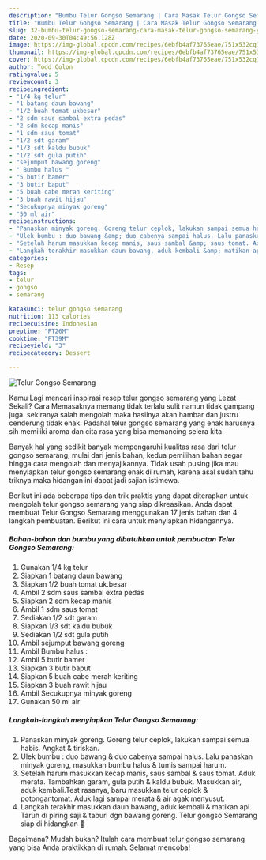```yaml
---
description: "Bumbu Telur Gongso Semarang | Cara Masak Telur Gongso Semarang Yang Menggugah Selera"
title: "Bumbu Telur Gongso Semarang | Cara Masak Telur Gongso Semarang Yang Menggugah Selera"
slug: 32-bumbu-telur-gongso-semarang-cara-masak-telur-gongso-semarang-yang-menggugah-selera
date: 2020-09-30T04:49:56.128Z
image: https://img-global.cpcdn.com/recipes/6ebfb4af73765eae/751x532cq70/telur-gongso-semarang-foto-resep-utama.jpg
thumbnail: https://img-global.cpcdn.com/recipes/6ebfb4af73765eae/751x532cq70/telur-gongso-semarang-foto-resep-utama.jpg
cover: https://img-global.cpcdn.com/recipes/6ebfb4af73765eae/751x532cq70/telur-gongso-semarang-foto-resep-utama.jpg
author: Todd Colon
ratingvalue: 5
reviewcount: 3
recipeingredient:
- "1/4 kg telur"
- "1 batang daun bawang"
- "1/2 buah tomat ukbesar"
- "2 sdm saus sambal extra pedas"
- "2 sdm kecap manis"
- "1 sdm saus tomat"
- "1/2 sdt garam"
- "1/3 sdt kaldu bubuk"
- "1/2 sdt gula putih"
- "sejumput bawang goreng"
- " Bumbu halus "
- "5 butir bamer"
- "3 butir baput"
- "5 buah cabe merah keriting"
- "3 buah rawit hijau"
- "Secukupnya minyak goreng"
- "50 ml air"
recipeinstructions:
- "Panaskan minyak goreng. Goreng telur ceplok, lakukan sampai semua habis. Angkat &amp; tiriskan."
- "Ulek bumbu : duo bawang &amp; duo cabenya sampai halus. Lalu panaskan minyak goreng, masukkan bumbu halus &amp; tumis sampai harum."
- "Setelah harum masukkan kecap manis, saus sambal &amp; saus tomat. Aduk merata. Tambahkan garam, gula putih &amp; kaldu bubuk. Masukkan air, aduk kembali.Test rasanya, baru masukkan telur ceplok &amp; potongantomat. Aduk lagi sampai merata &amp; air agak menyusut."
- "Langkah terakhir masukkan daun bawang, aduk kembali &amp; matikan api. Taruh di piring saji &amp; taburi dgn bawang goreng. Telur gongso Semarang siap di hidangkan 🍛"
categories:
- Resep
tags:
- telur
- gongso
- semarang

katakunci: telur gongso semarang 
nutrition: 113 calories
recipecuisine: Indonesian
preptime: "PT26M"
cooktime: "PT39M"
recipeyield: "3"
recipecategory: Dessert

---
```



![Telur Gongso Semarang](https://img-global.cpcdn.com/recipes/6ebfb4af73765eae/751x532cq70/telur-gongso-semarang-foto-resep-utama.jpg)

Kamu Lagi mencari inspirasi resep telur gongso semarang yang Lezat Sekali? Cara Memasaknya memang tidak terlalu sulit namun tidak gampang juga. sekiranya salah mengolah maka hasilnya akan hambar dan justru cenderung tidak enak. Padahal telur gongso semarang yang enak harusnya sih memiliki aroma dan cita rasa yang bisa memancing selera kita.



Banyak hal yang sedikit banyak mempengaruhi kualitas rasa dari telur gongso semarang, mulai dari jenis bahan, kedua pemilihan bahan segar hingga cara mengolah dan menyajikannya. Tidak usah pusing jika mau menyiapkan telur gongso semarang enak di rumah, karena asal sudah tahu triknya maka hidangan ini dapat jadi sajian istimewa.


Berikut ini ada beberapa tips dan trik praktis yang dapat diterapkan untuk mengolah telur gongso semarang yang siap dikreasikan. Anda dapat membuat Telur Gongso Semarang menggunakan 17 jenis bahan dan 4 langkah pembuatan. Berikut ini cara untuk menyiapkan hidangannya.

<!--inarticleads1-->

##### Bahan-bahan dan bumbu yang dibutuhkan untuk pembuatan Telur Gongso Semarang:

1. Gunakan 1/4 kg telur
1. Siapkan 1 batang daun bawang
1. Siapkan 1/2 buah tomat uk.besar
1. Ambil 2 sdm saus sambal extra pedas
1. Siapkan 2 sdm kecap manis
1. Ambil 1 sdm saus tomat
1. Sediakan 1/2 sdt garam
1. Siapkan 1/3 sdt kaldu bubuk
1. Sediakan 1/2 sdt gula putih
1. Ambil sejumput bawang goreng
1. Ambil  Bumbu halus :
1. Ambil 5 butir bamer
1. Siapkan 3 butir baput
1. Siapkan 5 buah cabe merah keriting
1. Siapkan 3 buah rawit hijau
1. Ambil Secukupnya minyak goreng
1. Gunakan 50 ml air




<!--inarticleads2-->

##### Langkah-langkah menyiapkan Telur Gongso Semarang:

1. Panaskan minyak goreng. Goreng telur ceplok, lakukan sampai semua habis. Angkat &amp; tiriskan.
1. Ulek bumbu : duo bawang &amp; duo cabenya sampai halus. Lalu panaskan minyak goreng, masukkan bumbu halus &amp; tumis sampai harum.
1. Setelah harum masukkan kecap manis, saus sambal &amp; saus tomat. Aduk merata. Tambahkan garam, gula putih &amp; kaldu bubuk. Masukkan air, aduk kembali.Test rasanya, baru masukkan telur ceplok &amp; potongantomat. Aduk lagi sampai merata &amp; air agak menyusut.
1. Langkah terakhir masukkan daun bawang, aduk kembali &amp; matikan api. Taruh di piring saji &amp; taburi dgn bawang goreng. Telur gongso Semarang siap di hidangkan 🍛




Bagaimana? Mudah bukan? Itulah cara membuat telur gongso semarang yang bisa Anda praktikkan di rumah. Selamat mencoba!
